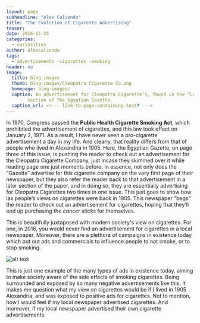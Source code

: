 ```yaml
---
layout: page
subheadline: "Alex Caliendo"
title: "The Evolution of Cigarette Advertising"
teaser:
date: 2016-11-25
categories:
  - curiosities
author: alexcaliendo
tags:
  - advertisements -cigarettes -smoking
header: no
image:
  title: blog-images
  thumb: blog-images/Cleopatra Cigarette Co.png
  homepage: blog-images/
  caption: An advertisement for Cleopatra Cigarette’s, found in the “Local and General”
		section of The Egyptian Gazette.
  caption_url: <!--- link-to-page-containing-text? --->
---
```

In 1970, Congress passed the **Public Health Cigarette Smoking Act**, which prohibited the advertisement of cigarettes, and this law took effect on January 2, 1971. As a result, I have never seen a pro-cigarette advertisement a day in my life. And clearly, that reality differs from that of people who lived in Alexandria in 1905. Here, the Egyptian Gazette, on page three of this issue, is pushing the reader to check out an advertisement for the Cleopatra Cigarette Company, just incase they skimmed over it while reading page one  just moments before. In essence, not only does the “Gazette” advertise for this cigarette company on the very first page of their newspaper, but they also refer the reader back to that advertisement in a later section of the paper, and in doing so, they are essentially advertising for Cleopatra Cigarettes two times in one issue. This just goes to show how lax people’s views on cigarettes were back in 1905. This newspaper “begs” the reader to check out an advertisement for cigarettes, hoping that they’ll end up purchasing the *cancer sticks* for themselves.


This is beautifully juxtaposed with modern society's view on cigarettes. For one, in 2016, you would never find an advertisement for cigarettes in a local newspaper. Moreover, there are a plethora of campaigns in existence today which put out ads and commercials to influence people to not smoke, or to stop smoking.

![alt text](http://assets.bwbx.io/images/users/iqjWHBFdfxIU/irlWaWVLhul4/v2/-1x-1.jpg)


This is just one example of the many types of ads in existence today, aiming to make society aware of the side effects of smoking cigarettes. Being surrounded and exposed by so many negative advertisements like this, It makes me question what my view on cigarettes would be if I lived in 1905 Alexandria, and was exposed to positive ads for cigarettes. Not to mention, how I would feel if my local newspaper advertised cigarettes. And moreover, if my local newspaper advertised their own cigarette advertisements.
